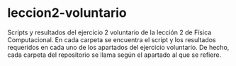 # leccion2-voluntario
Scripts y resultados del ejercicio 2 voluntario de la lección 2 de Física Computacional.
En cada carpeta se encuentra el script y los resultados requeridos en cada uno de los apartados del ejercicio voluntario. 
De hecho, cada carpeta del repositorio se llama según el apartado al que se refiere.
